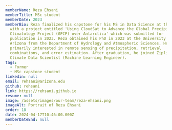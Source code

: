 ```yaml
---
memberName: Reza Ehsani
memberTitle: MSc student
memberDate: 2023
memberBio: Reza finalized his capstone for his MS in Data Science at the lab
  with a project entitled 'Using CloudSat to Advance the Global Precipitation
  Climatology Project (GPCP) over Antarctica' which was submitted for
  publication in 2023. Reza obtained his PhD in 2023 at the University of
  Arizona from the Department of Hydrology and Atmospheric Sciences. He is
  primarily interested in remote sensing of precipitation, retrieval
  combinations, and error estimation. After graduation, he joined Zipline as a
  Climate Data Scientist (Machine Learning Engineer).
tags:
  - Former
  - MSc capstone student
linkedin: null
email: rehsani@arizona.edu
github: rehsani
link: https://rehsani.github.io
resume: null
image: /assets/images/our-team/reza-ehsani.png
imageAlt: Portrait of Reza Ehsani
order: 18
date: 2024-04-17T10:46:00.000Z
memberDateEnd: null
---
```

